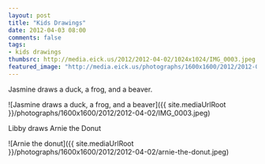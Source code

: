 ```yaml
---
layout: post
title: "Kids Drawings"
date: 2012-04-03 08:00
comments: false
tags: 
- kids drawings
thumbsrc: http://media.eick.us/2012/2012-04-02/1024x1024/IMG_0003.jpeg
featured_image: "http://media.eick.us/photographs/1600x1600/2012/2012-04-02/IMG_0003.jpeg"
---
```

Jasmine draws a duck, a frog, and a beaver.



![Jasmine draws a duck, a frog, and a beaver]({{ site.mediaUrlRoot }}/photographs/1600x1600/2012/2012-04-02/IMG_0003.jpeg)


Libby draws Arnie the Donut



![Arnie the donut]({{ site.mediaUrlRoot }}/photographs/1600x1600/2012/2012-04-02/arnie-the-donut.jpeg)

